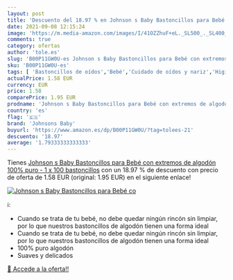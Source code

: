 ```yaml
---
layout: post
title: 'Descuento del 18.97 % en Johnson s Baby Bastoncillos para Bebé co'
date: 2021-09-08 12:15:24
image: 'https://m.media-amazon.com/images/I/41OZZhuF+eL._SL500_._SL400_.jpg'
comments: true
category: ofertas
author: 'tole.es'
slug: 'B00P11GW0U-es Johnson s Baby Bastoncillos para Bebé con extremos de...'
sku: 'B00P11GW0U-es'
tags: [ 'Bastoncillos de oídos','Bebé','Cuidado de oídos y nariz','Higiene','Higiene y cuidado','bebé','johnsons baby', ]
actualPrice: 1.58 EUR
currency: EUR
price: 1.58
comparePrice: 1.95 EUR
prodname: 'Johnson s Baby Bastoncillos para Bebé con extremos de algodón 100% puro - 1 x 100 bastoncillos'
country: 'es'
flag: '🇪🇸'
brand: 'Johnsons Baby'
buyurl: 'https://www.amazon.es/dp/B00P11GW0U/?tag=tolees-21'
descuento: '18.97'
average: '1.79333333333333'
---
```


Tienes [Johnson s Baby Bastoncillos para Bebé con extremos de algodón 100% puro - 1 x 100 bastoncillos](https://www.amazon.es/dp/B00P11GW0U/?tag=tolees-21) con un 18.97 % de descuento con precio de oferta de 1.58 EUR (original: 1.95 EUR) en el siguiente enlace!

[![Johnson s Baby Bastoncillos para Bebé co](https://m.media-amazon.com/images/I/41OZZhuF+eL._SL500_._SL400_.jpg)](https://www.amazon.es/dp/B00P11GW0U/?tag=tolees-21)

ℹ️:

- Cuando se trata de tu bebé, no debe quedar ningún rincón sin limpiar, por lo que nuestros bastoncillos de algodón tienen una forma ideal
- Cuando se trata de tu bebé, no debe quedar ningún rincón sin limpiar, por lo que nuestros bastoncillos de algodón tienen una forma ideal
- 100% puro algodón
- Suaves y delicados

[🛒 Accede a la oferta!!](https://www.amazon.es/dp/B00P11GW0U/?tag=tolees-21)
